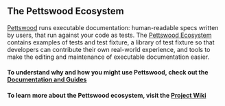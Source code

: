 [Documentation and Guides]: http://agmenc.github.com/Pettswood/index.html
[Project Wiki]: https://github.com/agmenc/Pettswood/wiki
[Pettswood]: https://github.com/agmenc/pettswood#readme
[Pettswood Ecosystem]: https://github.com/agmenc/pettswood-ecosystem#readme

## The Pettswood Ecosystem

[Pettswood] runs executable documentation: human-readable specs written by users, that run against your code as tests. The [Pettswood Ecosystem] contains examples of tests and test fixture, a library of test fixture so that developers can contribute their own real-world experience, and tools to make the editing and maintenance of executable documentation easier.

#### To understand why and how you might use Pettswood, check out the [Documentation and Guides]

#### To learn more about the Pettswood ecosystem, visit the [Project Wiki]

